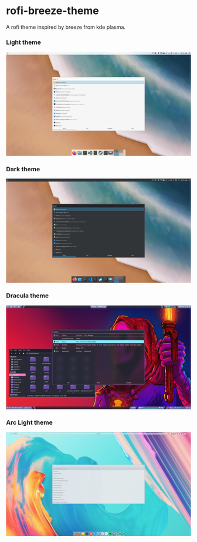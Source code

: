 # rofi-breeze-theme
A rofi theme inspired by breeze from kde plasma.

### Light theme
![light theme](./light.png)

### Dark theme
![dark theme](./dark.png)

### Dracula theme
![dracula theme](./dracula.png)

### Arc Light theme
![arc-light theme](./arc-light.png)

